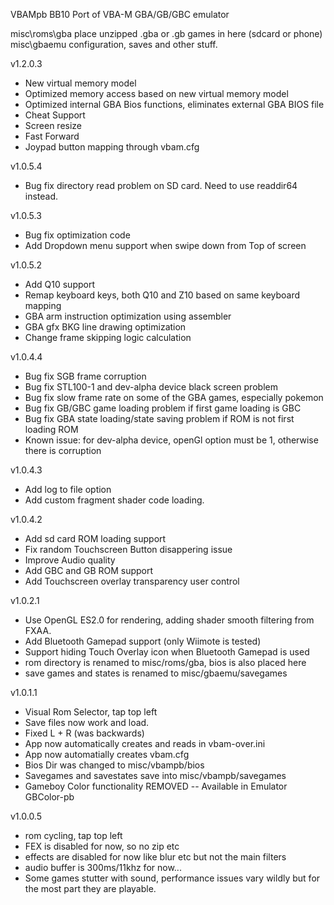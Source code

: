 VBAMpb BB10 Port of VBA-M GBA/GB/GBC emulator

misc\roms\gba        place unzipped .gba or .gb games in here (sdcard or phone)
misc\gbaemu          configuration, saves and other stuff.

v1.2.0.3

- New virtual memory model
- Optimized memory access based on new virtual memory model
- Optimized internal GBA Bios functions, eliminates external GBA BIOS file
- Cheat Support
- Screen resize
- Fast Forward
- Joypad button mapping through vbam.cfg

v1.0.5.4

- Bug fix directory read problem on SD card. Need to use readdir64 instead.

v1.0.5.3

- Bug fix optimization code
- Add Dropdown menu support when swipe down from Top of screen

v1.0.5.2

- Add Q10 support
- Remap keyboard keys, both Q10 and Z10 based on same keyboard mapping
- GBA arm instruction optimization using assembler
- GBA gfx BKG line drawing optimization
- Change frame skipping logic calculation

v1.0.4.4

- Bug fix SGB frame corruption
- Bug fix STL100-1 and dev-alpha device black screen problem
- Bug fix slow frame rate on some of the GBA games, especially pokemon
- Bug fix GB/GBC game loading problem if first game loading is GBC
- Bug fix GBA state loading/state saving problem if ROM is not first loading ROM
- Known issue: for dev-alpha device, openGl option must be 1, otherwise there is corruption

v1.0.4.3

- Add log to file option
- Add custom fragment shader code loading.

v1.0.4.2

- Add sd card ROM loading support
- Fix random Touchscreen Button disappering issue
- Improve Audio quality
- Add GBC and GB ROM support
- Add Touchscreen overlay transparency user control


v1.0.2.1

- Use OpenGL ES2.0 for rendering, adding shader smooth filtering from FXAA.
- Add Bluetooth Gamepad support (only Wiimote is tested)
- Support hiding Touch Overlay icon when Bluetooth Gamepad is used
- rom directory is renamed to misc/roms/gba, bios is also placed here
- save games and states is renamed to misc/gbaemu/savegames

v1.0.1.1

- Visual Rom Selector, tap top left
- Save files now work and load.
- Fixed L + R (was backwards)
- App now automatically creates and reads in vbam-over.ini
- App now automatially creates vbam.cfg
- Bios Dir was changed to misc/vbampb/bios
- Savegames and savestates save into misc/vbampb/savegames
- Gameboy Color functionality REMOVED -- Available in Emulator GBColor-pb


v1.0.0.5

- rom cycling, tap top left
- FEX is disabled for now, so no zip etc
- effects are disabled for now like blur etc but not the main filters 
- audio buffer is 300ms/11khz for now... 
- Some games stutter with sound, performance issues vary wildly but for
  the most part they are playable.

